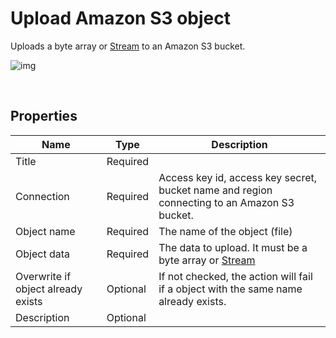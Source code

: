 # Upload Amazon S3 object

Uploads a byte array or [Stream](https://learn.microsoft.com/en-us/dotnet/api/system.io.stream) to an Amazon S3 bucket.

![img](https://profitbasedocs.blob.core.windows.net/flowimages/uppload-s3obj.png)

<br/>

## Properties

| Name             | Type      |Description                                             |
|------------------|-----------|--------------------------------------------------------|
| Title            | Required  |      |
| Connection       | Required  | Access key id, access key secret, bucket name and region connecting to an Amazon S3 bucket.       |
| Object name        | Required  | The name of the object (file)  |
| Object data        | Required  | The data to upload. It must be a byte array or [Stream](https://learn.microsoft.com/en-us/dotnet/api/system.io.stream) |
| Overwrite if object already exists | Optional | If not checked, the action will fail if a object with the same name already exists. |
| Description | Optional | |

